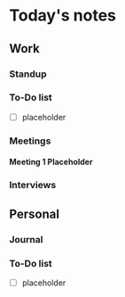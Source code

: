 # Today's notes

## Work

### Standup

### To-Do list 

- [ ] placeholder

### Meetings

#### Meeting 1 Placeholder

### Interviews

## Personal

### Journal

### To-Do list 

- [ ] placeholder
